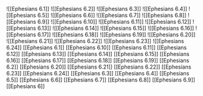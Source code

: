 ![[Ephesians 6.1]]
![[Ephesians 6.2]]
![[Ephesians 6.3]]
![[Ephesians 6.4]]
![[Ephesians 6.5]]
![[Ephesians 6.6]]
![[Ephesians 6.7]]
![[Ephesians 6.8]]
![[Ephesians 6.9]]
![[Ephesians 6.10]]
![[Ephesians 6.11]]
![[Ephesians 6.12]]
![[Ephesians 6.13]]
![[Ephesians 6.14]]
![[Ephesians 6.15]]
![[Ephesians 6.16]]
![[Ephesians 6.17]]
![[Ephesians 6.18]]
![[Ephesians 6.19]]
![[Ephesians 6.20]]
![[Ephesians 6.21]]
![[Ephesians 6.22]]
![[Ephesians 6.23]]
![[Ephesians 6.24]]
[[Ephesians 6.1]]
[[Ephesians 6.10]]
[[Ephesians 6.11]]
[[Ephesians 6.12]]
[[Ephesians 6.13]]
[[Ephesians 6.14]]
[[Ephesians 6.15]]
[[Ephesians 6.16]]
[[Ephesians 6.17]]
[[Ephesians 6.18]]
[[Ephesians 6.19]]
[[Ephesians 6.2]]
[[Ephesians 6.20]]
[[Ephesians 6.21]]
[[Ephesians 6.22]]
[[Ephesians 6.23]]
[[Ephesians 6.24]]
[[Ephesians 6.3]]
[[Ephesians 6.4]]
[[Ephesians 6.5]]
[[Ephesians 6.6]]
[[Ephesians 6.7]]
[[Ephesians 6.8]]
[[Ephesians 6.9]]
[[Ephesians 6]]
